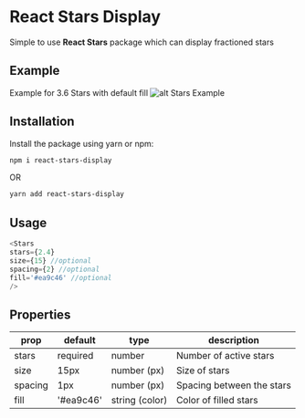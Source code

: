 # React Stars Display
Simple to use **React Stars** package which can display fractioned stars

## Example
Example for 3.6 Stars with default fill
![alt Stars Example](https://i.ibb.co/Xzk4V2R/Screenshot-2020-10-21-at-22-40-06.png)

## Installation
Install the package using yarn or npm:

```bash
npm i react-stars-display
```
OR
```bash
yarn add react-stars-display
```

##  Usage
```javascript
<Stars
stars={2.4}
size={15} //optional
spacing={2} //optional
fill='#ea9c46' //optional
/>
```

## Properties
prop | default | type | description 
---------- | -------- | ------- | ----------
stars | required | number | Number of active stars
size | 15px | number (px) | Size of stars
spacing | 1px | number (px) | Spacing between the stars
fill | '#ea9c46' | string (color) | Color of filled stars